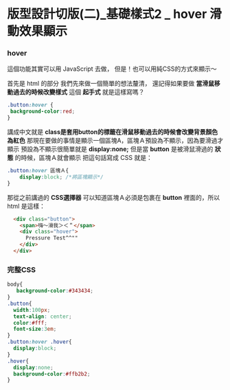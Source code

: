 # 版型設計切版(二)_基礎樣式2 _ hover 滑動效果顯示

### hover
這個功能其實可以用 JavaScript 去做，
但是！也可以用純CSS的方式來顯示～


首先是 html 的部分
我們先來做一個簡單的想法釐清，
還記得如果要做 **當滑鼠移動過去的時候改變樣式** 這個 **起手式** 就是這樣寫嗎？
```css
.button:hover {
 background-color:red;
}
```

講成中文就是 **class是套用button的標籤在滑鼠移動過去的時候會改變背景顏色為紅色**
那現在要做的事情是顯示一個區塊A，區塊Ａ預設為不顯示，因為要滑過才顯示
預設為不顯示很簡單就是 **display:none;**
但是當 **button** 是被滑鼠滑過的 **狀態** 的時候，區塊Ａ就會顯示
把這句話寫成 CSS 就是：
```css
.button:hover 區塊Ａ{
    display:block; /*將區塊顯示*/
}
```


那從之前講過的 **CSS選擇器** 可以知道區塊Ａ必須是包裹在 **button** 裡面的，所以 html 是這樣：
```html
  <div class="button">
    <span>嗨～滑我＞＜＂</span>
    <div class="hover">
      Pressure Test^^""
    </div>
  </div>
```

### 完整CSS
```css
body{
   background-color:#343434;
}
.button{
  width:100px;
  text-align: center;
  color:#fff;
  font-size:3em;
}
.button:hover .hover{
  display:block;
}
.hover{
  display:none;
  background-color:#ffb2b2;
}
```



